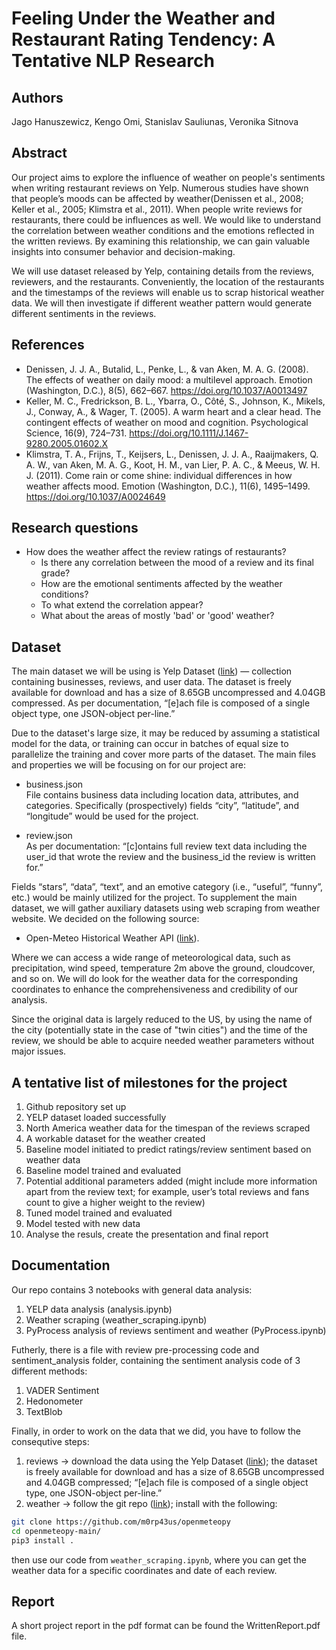 # Feeling Under the Weather and Restaurant Rating Tendency: A Tentative NLP Research 

## Authors
Jago Hanuszewicz, Kengo Omi, Stanislav Sauliunas, Veronika Sitnova 

## Abstract
Our project aims to explore the influence of weather on people's sentiments when writing restaurant reviews on Yelp. Numerous studies have shown that people’s moods can be affected by weather(Denissen et al., 2008; Keller et al., 2005; Klimstra et al., 2011). When people write reviews for restaurants, there could be influences as well. We would like to understand the correlation between weather conditions and the emotions reflected in the written reviews. By examining this relationship, we can gain valuable insights into consumer behavior and decision-making.

We will use dataset released by Yelp, containing details from the reviews, reviewers, and the restaurants. Conveniently, the location of the restaurants and the timestamps of the reviews will enable us to scrap historical weather data. We will then investigate if different weather pattern would generate different sentiments in the reviews.

## References
* Denissen, J. J. A., Butalid, L., Penke, L., & van Aken, M. A. G. (2008). The effects of weather on daily mood: a multilevel approach. Emotion (Washington, D.C.), 8(5), 662–667. https://doi.org/10.1037/A0013497
* Keller, M. C., Fredrickson, B. L., Ybarra, O., Côté, S., Johnson, K., Mikels, J., Conway, A., & Wager, T. (2005). A warm heart and a clear head. The contingent effects of weather on mood and cognition. Psychological Science, 16(9), 724–731. https://doi.org/10.1111/J.1467-9280.2005.01602.X
* Klimstra, T. A., Frijns, T., Keijsers, L., Denissen, J. J. A., Raaijmakers, Q. A. W., van Aken, M. A. G., Koot, H. M., van Lier, P. A. C., & Meeus, W. H. J. (2011). Come rain or come shine: individual differences in how weather affects mood. Emotion (Washington, D.C.), 11(6), 1495–1499. https://doi.org/10.1037/A0024649
 

## Research questions
* How does the weather affect the review ratings of restaurants?
    - Is there any correlation between the mood of a review and its final grade?
    - How are the emotional sentiments affected by the weather conditions?
    - To what extend the correlation appear?
    - What about the areas of mostly 'bad' or 'good' weather?

## Dataset
The main dataset we will be using is Yelp Dataset ([link](https://www.yelp.com/dataset/documentation/main)) — collection containing businesses, reviews, and user data. The dataset is freely available for download and has a size of 8.65GB uncompressed and 4.04GB compressed. As per documentation, “[e]ach file is composed of a single object type, one JSON-object per-line.”

Due to the dataset's large size, it may be reduced by assuming a statistical model for the data, or training can occur in batches of equal size to parallelize the training and cover more parts of the dataset.
The main files and properties we will be focusing on for our project are:

* business.json <br>
File contains business data including location data, attributes, and categories. Specifically (prospectively) fields “city”, “latitude”, and “longitude” would be used for the project. 

* review.json <br>
As per documentation: “[c]ontains full review text data including the user_id that wrote the review and the business_id the review is written for.”

Fields “stars”, “data”, “text”, and an emotive category (i.e., “useful”, “funny”, etc.) would be mainly utilized for the project.
To supplement the main dataset, we will gather auxiliary datasets using web scraping from weather website. We decided on the following source:

* Open-Meteo Historical Weather API ([link](https://open-meteo.com/en/docs/historical-weather-api)). 

Where we can access a wide range of meteorological data, such as precipitation, wind speed, temperature 2m above the ground, cloudcover, and so on. We will do look for the weather data for the corresponding coordinates to enhance the comprehensiveness and credibility of our analysis.

Since the original data is largely reduced to the US, by using the name of the city (potentially state in the case of "twin cities") and the time of the review, we should be able to acquire needed weather parameters without major issues.


## A tentative list of milestones for the project
1. Github repository set up
2. YELP dataset loaded successfully
3. North America weather data for the timespan of the reviews scraped
4. A workable dataset for the weather created
5. Baseline model initiated to predict ratings/review sentiment based on weather data
6. Baseline model trained and evaluated
7. Potential additional parameters added (might include more information apart from the review text; for example, user’s total reviews and fans count to give a higher weight to the review)
8. Tuned model trained and evaluated
9. Model tested with new data
10. Analyse the resuls, create the presentation and final report

## Documentation
Our repo contains 3 notebooks with general data analysis:  
1. YELP data analysis (analysis.ipynb)
2. Weather scraping (weather_scraping.ipynb)
3. PyProcess analysis of reviews sentiment and weather (PyProcess.ipynb)

Futherly, there is a file with review pre-processing code and sentiment_analysis folder, containing the sentiment analysis code of 3 different methods:  
1. VADER Sentiment
2. Hedonometer 
3. TextBlob

Finally, in order to work on the data that we did, you have to follow the consequtive steps:  
1. reviews -> download the data using the Yelp Dataset ([link](https://www.yelp.com/dataset/documentation/main)); the dataset is freely available for download and has a size of 8.65GB uncompressed and 4.04GB compressed; “[e]ach file is composed of a single object type, one JSON-object per-line.”
2. weather -> follow the git repo ([link](https://github.com/m0rp43us/openmeteopy)); install with the following:  
```bash
git clone https://github.com/m0rp43us/openmeteopy
cd openmeteopy-main/
pip3 install .
```  
then use our code from `weather_scraping.ipynb`, where you can get the weather data for a specific coordinates and date of each review.

## Report
A short project report in the pdf format can be found the WrittenReport.pdf file.
